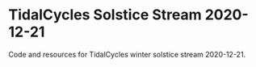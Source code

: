# TidalCycles Solstice Stream 2020-12-21

Code and resources for TidalCycles winter solstice
stream 2020-12-21.
